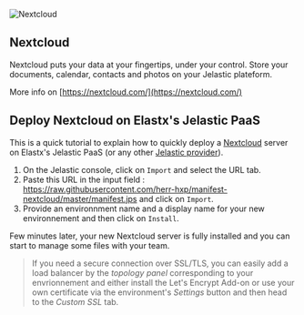 ![Nextcloud](images/nextcloud-round.png)

## Nextcloud

Nextcloud puts your data at your fingertips, under your control.
Store your documents, calendar, contacts and photos on your Jelastic plateform.

More info on [https://nextcloud.com/](https://nextcloud.com/)

## Deploy Nextcloud on Elastx's Jelastic PaaS

This is a quick tutorial to explain how to quickly deploy a [Nextcloud](https://nextcloud.com/) server on Elastx's Jelastic PaaS (or any other [Jelastic provider](https://jelastic.cloud/)).

1. On the Jelastic console, click on `Import` and select the URL tab.
2. Paste this URL in the input field : https://raw.githubusercontent.com/herr-hxp/manifest-nextcloud/master/manifest.jps and click on `Import`.
3. Provide an environnment name and a display name for your new environnement and then click on `Install`.

Few minutes later, your new Nextcloud server is fully installed and you can start to manage some files with your team.

> If you need a secure connection over SSL/TLS, you can easily add a load balancer by the *topology panel* corresponding to your envrionnement and either install the Let's Encrypt Add-on or use your own certificate via the environment's *Settings* button and then head to the *Custom SSL* tab.
